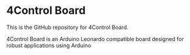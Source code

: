# 4Control Board
This is the GitHub repository for 4Control Board.  

4Control Board is an Arduino Leonardo compatible board designed for robust applications using Arduino
